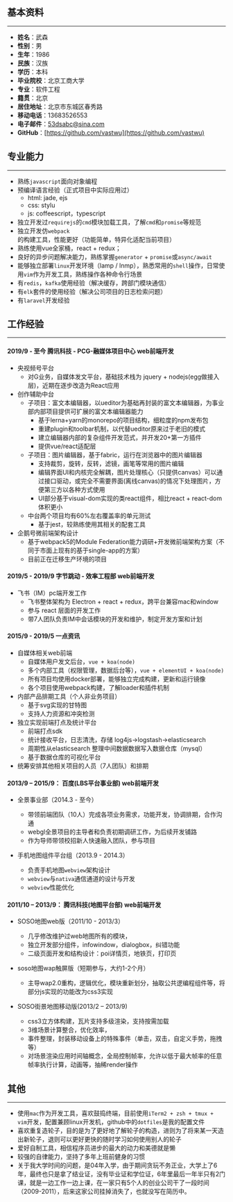 
## 基本资料
----------

* **姓名**：武森
* **性别**：男
* **生年**：1986	
* **民族**：汉族	
* **学历**：本科	
* **毕业院校**：北京工商大学 	
* **专业**：软件工程	
* **籍贯**：北京	
* **居住地址**：北京市东城区春秀路
* **移动电话**：13683526553	
* **电子邮件**：[53dsabc@sina.com](mailTo:53dsabc@sina.com)
* **GitHub**：[https://github.com/vastwu](https://github.com/vastwu)


## 专业能力
----------

* 熟练`javascript`面向对象编程
* 预编译语言经验（正式项目中实际应用过）
    * html: jade, ejs
    * css: stylu
    * js: coffeescript，typescript
* 独立开发过`requirejs`的`cmd`模块加载工具，了解`cmd`和`promise`等规范
* 独立开发仿`webpack`的构建工具，性能更好（功能简单，特异化适配当前项目）
* 熟练使用vue全家桶，react + redux；
* 良好的异步问题解决能力，熟练掌握`generator` + `promise`或`async/await`
* 能够独立部署`linux`开发环境（lamp / lnmp），熟悉常用的`shell`操作，日常使用`vim`作为开发工具，熟练操作各种命令行场景
* 有`redis`，`kafka`使用经验（解决缓存，跨部门模块通信）
* 有`elk`套件的使用经验（解决公司项目的日志检索问题）
* 有`laravel`开发经验

## 工作经验
----------
#### 2019/9 - 至今 腾讯科技 - PCG-融媒体项目中心 web前端开发
* 央视频号平台
    * 对G业务，自媒体发文平台，基础技术栈为 jquery + nodejs(egg做接入层)，近期在逐步改造为React应用
* 创作辅助中台
  * 子项目：富文本编辑器，以ueditor为基础再封装的富文本编辑器，为事业部内部项目提供可扩展的富文本编辑器能力
    * 基于lerna+yarn的monorepo的项目结构，细粒度的npm发布包
    * 重建plugin和toolbar机制，以代替ueditor原来过于老旧的模式
    * 建立编辑器内部的复杂组件开发范式，并开发20+第一方插件
    * 提供vue/react适配层
  * 子项目：图片编辑器，基于fabric，运行在浏览器中的图片编辑器
    * 支持裁剪，旋转，反转，滤镜，画笔等常用的图片编辑
    * 编辑界面UI和内核完全解耦，图片处理核心（只提供canvas）可以通过接口驱动，或完全不需要界面(离线canvas)的情况下处理图片，方便第三方以各种方式使用
    * UI部分基于visual-dom实现的类react组件，相比react + react-dom体积更小
  * 中台两个项目均有60%左右覆盖率的单元测试
    * 基于jest，较熟练使用其相关的配套工具
* 企鹅号微前端架构设计
    * 基于webpack5的Module Federation能力调研+开发微前端架构方案（不同于市面上现有的基于single-app的方案）
    * 目前正在迁移生产环境的项目

#### 2019/5 - 2019/9 字节跳动 - 效率工程部 web前端开发
* 飞书（IM）pc端开发工作
    * 飞书整体架构为 Electron + react + redux，跨平台兼容mac和window
    * 参与 react 层面的开发工作
    * 带7人团队负责IM中会话模块的开发和维护，制定开发方案和计划

#### 2015/9 - 2019/5 一点资讯
* 自媒体相关web前端
    * 自媒体用户发文后台，`vue + koa(node)` 
    * 多个内部工具（权限管理，数据后台等），`vue + elementUI + koa(node)`
    * 所有项目均使用docker部署，能够独立完成构建，更新和运行镜像
    * 各个项目使用webpack构建，了解loader和插件机制
* 内部产品排期工具（个人非业务项目）
    * 基于svg实现的甘特图
    * 支持人力资源和冲突检测
* 独立实现前端打点及统计平台
    * 前端打点sdk
    * 统计接收平台，日志清洗，存储 log4js->logstash->elasticsearch
    * 周期性从elasticsearch 整理中间数据数据写入数据仓库（mysql）
    * 基于数据仓库的可视化平台
* 统筹安排其他相关项目的人员（7人团队）和排期

#### 2013/9 – 2015/9：	百度(LBS平台事业部)	web前端开发
* 全景事业部（2014.3 - 至今）
	* 带领前端团队（10人）完成各项业务需求，功能开发，协调排期，合作沟通
	* webgl全景项目的主导者和负责初期调研工作，为后续开发铺路
	* 作为导师带领校招新人快速融入团队，参与项目
	
* 手机地图组件平台组（2013.9 - 2014.3）

    * 负责手机地图`webview`架构设计
    * `webview`与`nativa`通信通道的设计与开发
    * `webview`性能优化

#### 2011/10 – 2013/9：	腾讯科技(地图平台部)	web前端开发

* SOSO地图web版（2011/10  - 2013/3）

    * 几乎修改维护过web地图所有的模块，
    * 独立开发部分组件，infowindow，dialogbox，纠错功能
    * 二级页面开发和结构设计：poi详情页，地铁页，打印页


* soso地图wap触屏版（短期参与，大约1-2个月）

    * 主导wap2.0重构，逻辑优化，模块重新划分，抽取公共逻编程组件等，将部分js实现的功能改为css3实现

* SOSO街景地图移动版(2013/2 – 2013/9)

    * css3立方体构建，瓦片支持多级渲染，支持按需加载
    * 3维场景计算整合，优化效率，
    * 事件整理，封装移动设备上的特殊事件（单击，双击，自定义手势，拖拽等）
    * 对场景渲染应用时间轴概念，全局控制帧率，允许以低于最大帧率的任意帧率执行计算，动画等，抽稀render操作


## 其他
------

* 使用`mac`作为开发工具，喜欢鼓捣终端，目前使用`iTerm2 + zsh + tmux + vim`开发，配置兼顾linux开发机，github中的`dotfiles`是我的配置文件
* 喜欢重复造轮子，目的是为了更好地了解轮子的构造，进则为了将来某一天造出新轮子，退则可以更好更快的随时学习如何使用别人的轮子
* 爱好自制工具，相信程序员进步的最大的动力和美德就是懒
* 较强的自律能力，坚持了多年上班前健身的习惯
* 关于我大学时间的问题，是04年入学，由于期间贪玩不务正业，大学上了6年，最终也只是拿了结业证，没有毕业证和学位证，6年里最后一年半只有2门课，就是一边工作一边上课，在一家只有5个人的创业公司干了一段时间（2009-2011），后来这家公司挂掉消失了，也就没写在简历中。
